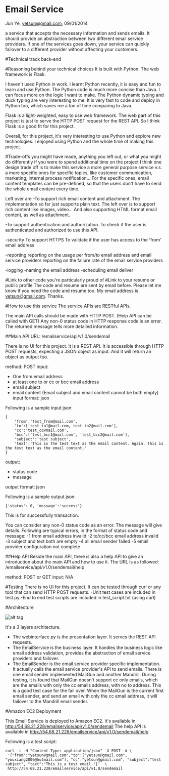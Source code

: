 Email Service
============

Jun Ye, yetsun@gmail.com, 09/01/2014


a service that accepts the necessary information and sends emails. It should provide an abstraction between two different email service providers. If one of the services goes down, your service can quickly failover to a different provider without affecting your customers.



#Technical track
back-end

#Reasoning behind your technical choices
It is built with Python. The web framework is Flask.

I haven't used Python in work. I learnt Python recently, it is easy and fun to learn and use Python. The Python code is much more concise than Java. I can focus more on the logic I want to make. The Python dynamic typing and duck typing are very interesting to me. It is very fast to code and deploy in Python too, which saves me a ton of time comparing to Java.

Flask is a light-weighted, easy to use web framework. The web part of this project is just to serve the HTTP POST request for the REST API. So I think Flask is a good fit for this project.

Overall, for this project, it's very interesting to use Python and explore new technologies. I enjoyed using Python and the whole time of making this project.


#Trade-offs you might have made, anything you left out, or what you might do differently if you were to spend additional time on the project
I think one design trade off is to make this service a more general purpose service v.s. a more specific ones for specific topics, like customer communication, marketing, internal process notification... For the specific ones, email content templates can be pre-defined, so that the users don't have to send the whole email content every time.
 
Left over are 
-To support rich email content and attachment. The implementation so far just supports plain text. The left over is to support rich content like images, video... And also supporting HTML format email content, as well as attachment. 

-To support authentication and authorization. To check if the user is authenticated and authorized to use this API.

-security
To support HTTPS
To validate if the user has access to the 'from' email address

-reporting
reporting on the usage per from/to email address and email service providers
reporting on the failure rate of the email service providers

-logging
-naming the email address
-scheduling email deliver


#Link to other code you're particularly proud of
#Link to your resume or public profile
The code and resume are sent by email before. Please let me know if you need the code and resume too. My email address is yetsun@gmail.com. Thanks.




#How to use this service
The service APIs are RESTful APIs.

The main API calls should be made with HTTP POST. (Help API can be called with GET)
Any non-0 status code in HTTP response code is an error. The returned message tells more detailed information.

##Main API 
URL: 
/emailservice/api/v1.0/sendemail

There is no UI for this project. It is a REST API. It is accessible through HTTP POST requests, expecting a JSON object as input. And it will return an object as output too.


method: POST
input: 
- One from email address
- at least one to or cc or bcc email address
- email subject
- email content (Email subject and email content cannot be both empty)
input format: json

Following is a sample input json:
```
{
    'from':'test_from@mail.com',
    'to':['test_to1@mail.com, test_to2@mail.com'],
    'cc':'test_cc@mail.com',
    'bcc':['test_bcc1@mail.com', 'test_bcc2@mail.com'],
    'subject':'test subject',
    'text':'This is the test text as the email content. Again, this is the test text as the email content.'
}
```

output:
- status code 
- message 

output format: json
 
Following is a sample output json:
```
{'status': 0, 'message':'success'}
```
This is for successfully transaction.

You can consider any non-0 status code as an error. The message will give details. 
Following are typical errors, in the format of status code and message:
-1 from email address invalid
-2 to/cc/bcc email address invalid
-3 subject and text both are empty
-4 all email sender failed
-5 email provider configuration not complete


##Help API
Beside the main API, there is also a help API to give an introduction about the main API and how to use it. 
The URL is as followed:
/emailservice/api/v1.0/sendemail/help

method: POST or GET 
input: N/A


#Testing
There is no UI for this project. It can be tested through curl or any tool that can send HTTP POST requests.
-Unit test cases are included in test.py
-End to end test scripts are included in test_script.txt (using curl)


#Architecture

![alt tag](https://raw.githubusercontent.com/yetsun/emailservice/master/image/email_service_layers.png)

It's a 3 layers architecture.
- The webinterface.py is the presentation layer. It serves the REST API requests.
- The EmailService is the business layer. It handles the business logic like email address validation, provides the abstraction of email service providers and failover.
- The EmailSender is the email service provider specific implementation. It actually calls the email service provider's API to send emails.
	There is one email sender implemented MailGun and another Mandrill. 
	During testing, it is found that MailGun doesn't support cc only emails, which are the emails with only the cc emails address, with no to address. This is a good test case for the fail over. When the MailGun is the current first email sender, and send an email with only the cc email address, it will failover to the Mandrill email sender.



#Amazon EC2 Deployment

This Email Service is deployed to Amazon EC2. It's available in 
http://54.68.21.228/emailservice/api/v1.0/sendemail
The help API is available in 
http://54.68.21.228/emailservice/api/v1.0/sendemail/help

Following is a test script:
```
curl -i -H "Content-Type: application/json" -X POST -d \
 '{"from":"yetsun@gmail.com","to":["yetsun@gmail.com", "youxiang2006@hotmail.com"], "cc":"yetsun@gmail.com", "subject":"test subject", "text":"This is a test email."}'  \
 http://54.68.21.228/emailservice/api/v1.0/sendemail
```


